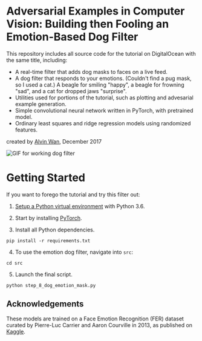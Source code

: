 # Adversarial Examples in Computer Vision: Building then Fooling an Emotion-Based Dog Filter

This repository includes all source code for the tutorial on DigitalOcean with the same title, including:
- A real-time filter that adds dog masks to faces on a live feed.
- A dog filter that responds to your emotions. (Couldn't find a pug mask, so I used a cat.) A beagle for smiling "happy", a beagle for frowning "sad", and a cat for dropped jaws "surprise".
- Utilities used for portions of the tutorial, such as plotting and advesarial example generation.
- Simple convolutional neural network written in PyTorch, with pretrained model.
- Ordinary least squares and ridge regression models using randomized features.

created by [Alvin Wan](http://alvinwan.com), December 2017

![GIF for working dog filter](https://i.imgur.com/dn4A4xj.gif)

# Getting Started

If you want to forego the tutorial and try this filter out:

1. [Setup a Python virtual environment](https://www.digitalocean.com/community/tutorials/common-python-tools-using-virtualenv-installing-with-pip-and-managing-packages#a-thorough-virtualenv-how-to) with Python 3.6.

2. Start by installing [PyTorch](http://pytorch.org).

3. Install all Python dependencies.

```
pip install -r requirements.txt
```

4. To use the emotion dog filter, navigate into `src`:

```
cd src
```

5. Launch the final script.

```
python step_8_dog_emotion_mask.py
```

## Acknowledgements

These models are trained on a Face Emotion Recognition (FER) dataset curated by Pierre-Luc Carrier and Aaron Courville in 2013, as published on [Kaggle](https://www.kaggle.com/c/challenges-in-representation-learning-facial-expression-recognition-challenge).
